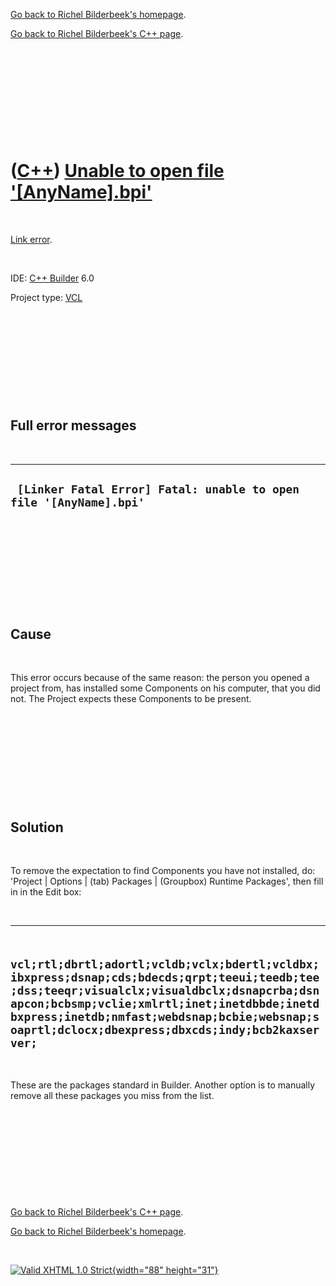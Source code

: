 [Go back to Richel Bilderbeek's homepage](index.htm).

[Go back to Richel Bilderbeek's C++ page](Cpp.htm).

 

 

 

 

 

([C++](Cpp.htm)) [Unable to open file '\[AnyName\].bpi'](CppLinkErrorUnableToOpenBpi.htm)
=========================================================================================

 

[Link error](CppLinkError.htm).

 

IDE: [C++ Builder](CppBuilder.htm) 6.0

Project type: [VCL](CppVcl.htm)

 

 

 

 

 

Full error messages
-------------------

 

  --------------------------------------------------------------------
  ` [Linker Fatal Error] Fatal: unable to open file '[AnyName].bpi'`
  --------------------------------------------------------------------

 

 

 

 

 

Cause
-----

 

This error occurs because of the same reason: the person you opened a
project from, has installed some Components on his computer, that you
did not. The Project expects these Components to be present.

 

 

 

 

 

Solution
--------

 

To remove the expectation to find Components you have not installed, do:
'Project | Options | (tab) Packages | (Groupbox) Runtime Packages', then
fill in in the Edit box:

 

  ---------------------------------------------------------------------------------------------------------------------------------------------------------------------------------------------------------------------------------------------------------------------------------------------
  ` vcl;rtl;dbrtl;adortl;vcldb;vclx;bdertl;vcldbx;ibxpress;dsnap;cds;bdecds;qrpt;teeui;teedb;tee;dss;teeqr;visualclx;visualdbclx;dsnapcrba;dsnapcon;bcbsmp;vclie;xmlrtl;inet;inetdbbde;inetdbxpress;inetdb;nmfast;webdsnap;bcbie;websnap;soaprtl;dclocx;dbexpress;dbxcds;indy;bcb2kaxserver;`
  ---------------------------------------------------------------------------------------------------------------------------------------------------------------------------------------------------------------------------------------------------------------------------------------------

 

These are the packages standard in Builder. Another option is to
manually remove all these packages you miss from the list.

 

 

 

 

 

[Go back to Richel Bilderbeek's C++ page](Cpp.htm).

[Go back to Richel Bilderbeek's homepage](index.htm).

 

[![Valid XHTML 1.0 Strict](valid-xhtml10.png){width="88"
height="31"}](http://validator.w3.org/check?uri=referer)

